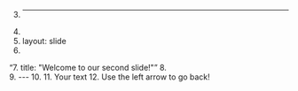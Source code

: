 3.	---
4.	
5.	layout: slide
6.	
“7.	title: "Welcome to our second slide!"”
8.	
9.	---
10.	
11.	Your text
12.	
Use the left arrow to go back!
